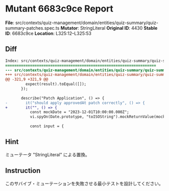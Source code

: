 # Mutant 6683c9ce Report

**File**: src/contexts/quiz-management/domain/entities/quiz-summary/quiz-summary-patches.spec.ts
**Mutator**: StringLiteral
**Original ID**: 4430
**Stable ID**: 6683c9ce
**Location**: L325:12–L325:53

## Diff

```diff
Index: src/contexts/quiz-management/domain/entities/quiz-summary/quiz-summary-patches.spec.ts
===================================================================
--- src/contexts/quiz-management/domain/entities/quiz-summary/quiz-summary-patches.spec.ts	original
+++ src/contexts/quiz-management/domain/entities/quiz-summary/quiz-summary-patches.spec.ts	mutated #4430
@@ -321,9 +321,9 @@
         expect(result).toEqual([]);
       });
 
       describe("Patch Application", () => {
-        it("should apply approvedAt patch correctly", () => {
+        it("", () => {
           const mockDate = "2023-12-01T10:00:00.000Z";
           vi.spyOn(Date.prototype, "toISOString").mockReturnValue(mockDate);
 
           const input = {
```

## Hint

ミューテータ "StringLiteral" による置換。

## Instruction

このサバイブ・ミューテーションを失敗させる最小テストを設計してください。
